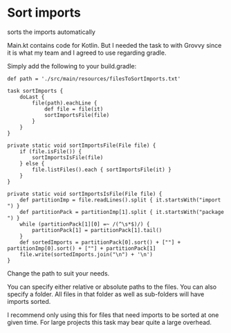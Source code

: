 # Sort imports
sorts the imports automatically

Main.kt contains code for Kotlin. 
But I needed the task to with Grovvy since it is what my team and I agreed to use regarding gradle.

Simply add the following to your build.gradle:

```
def path = './src/main/resources/filesToSortImports.txt'

task sortImports {
    doLast {
        file(path).eachLine {
            def file = file(it)
            sortImportsFile(file)
        }
    }
}

private static void sortImportsFile(File file) {
    if (file.isFile()) {
        sortImportsIsFile(file)
    } else {
        file.listFiles().each { sortImportsFile(it) }
    }
}

private static void sortImportsIsFile(File file) {
    def partitionImp = file.readLines().split { it.startsWith("import ") }
    def partitionPack = partitionImp[1].split { it.startsWith("package ") }
    while (partitionPack[1][0] =~ /(^\s*$)/) {
        partitionPack[1] = partitionPack[1].tail()
    }
    def sortedImports = partitionPack[0].sort() + [""] + partitionImp[0].sort() + [""] + partitionPack[1]
    file.write(sortedImports.join("\n") + '\n')
}

```

Change the path to suit your needs. 

You can specify either relative or absolute paths to the files.
You can also specify a folder. All files in that folder as well as sub-folders will have imports sorted.

I recommend only using this for files that need imports to be sorted at one given time.
For large projects this task may bear quite a large overhead. 
